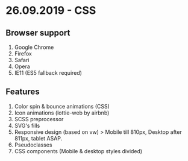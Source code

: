 # 26.09.2019 - CSS

## Browser support
1. Google Chrome
2. Firefox
3. Safari
4. Opera
5. IE11 (ES5 fallback required)


## Features
1. Color spin & bounce animations (CSS)
2. Icon animations (lottie-web by airbnb)
3. SCSS preprocessor
4. SVG's fills
5. Responsive design (based on vw) > Mobile till 810px, Desktop after 811px, tablet ASAP.
6. Pseudoclasses
7. CSS components (Mobile & desktop styles divided)
